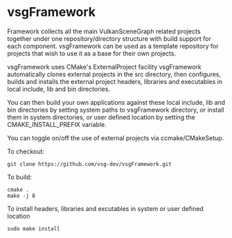 # vsgFramework
Framework collects all the main VulkanSceneGraph related projects together under one repository/directory structure with build support for each component. vsgFramework can be used as a template repository for projects that wish to use it as a base for their own projects.

vsgFramework uses CMake's ExternalProject facility vsgFramework automatically clones external projects in the src directory, then configures, builds and installs the external project headers, libraries and executables in local include, lib and bin directories.

You can then build your own applications against these local include, lib and bin directories by setting system paths to vsgFramework directory, or install them in system directories, or user defined location by setting the CMAKE_INSTALL_PREFIX variable.

You can toggle on/off the use of external projects via ccmake/CMakeSetup.

To checkout:

    git clone https://github.com/vsg-dev/vsgFramework.git

To build:

    cmake .
    make -j 8

To install headers, libraries and excutables in system or user defined location

    sudo make install

